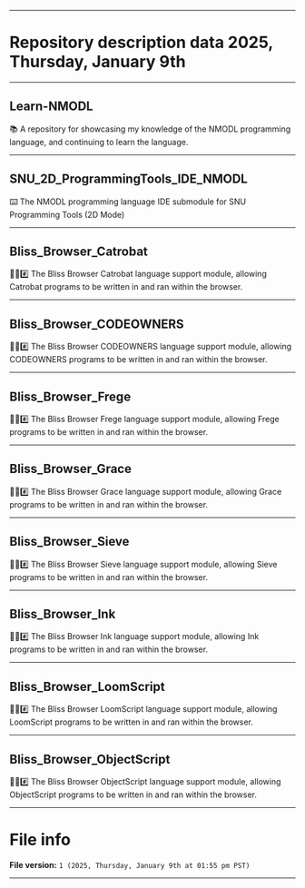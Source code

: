 
***

# Repository description data 2025, Thursday, January 9th

---

## Learn-NMODL

📚️ A repository for showcasing my knowledge of the NMODL programming language, and continuing to learn the language. 

---

## SNU_2D_ProgrammingTools_IDE_NMODL

⌨️ The NMODL programming language IDE submodule for SNU Programming Tools (2D Mode)

---

## Bliss_Browser_Catrobat

🌳️🌐️#️⃣️ The Bliss Browser Catrobat language support module, allowing Catrobat programs to be written in and ran within the browser.

---

## Bliss_Browser_CODEOWNERS

🌳️🌐️#️⃣️ The Bliss Browser CODEOWNERS language support module, allowing CODEOWNERS programs to be written in and ran within the browser.

---

## Bliss_Browser_Frege

🌳️🌐️#️⃣️ The Bliss Browser Frege language support module, allowing Frege programs to be written in and ran within the browser.

---

## Bliss_Browser_Grace

🌳️🌐️#️⃣️ The Bliss Browser Grace language support module, allowing Grace programs to be written in and ran within the browser.

---

## Bliss_Browser_Sieve

🌳️🌐️#️⃣️ The Bliss Browser Sieve language support module, allowing Sieve programs to be written in and ran within the browser.

---

## Bliss_Browser_Ink

🌳️🌐️#️⃣️ The Bliss Browser Ink language support module, allowing Ink programs to be written in and ran within the browser.

---

## Bliss_Browser_LoomScript

🌳️🌐️#️⃣️ The Bliss Browser LoomScript language support module, allowing LoomScript programs to be written in and ran within the browser.

---

## Bliss_Browser_ObjectScript

🌳️🌐️#️⃣️ The Bliss Browser ObjectScript language support module, allowing ObjectScript programs to be written in and ran within the browser.

***

# File info

**File version:** `1 (2025, Thursday, January 9th at 01:55 pm PST)`

***

